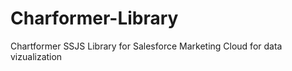 # Charformer-Library
Chartformer SSJS Library for Salesforce Marketing Cloud for data vizualization
